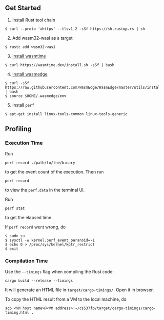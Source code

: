 ## Get Started
1. Install Rust tool chain
```
$ curl --proto '=https' --tlsv1.2 -sSf https://sh.rustup.rs | sh
```
2. Add wasm32-wasi as a target

```
$ rustc add wasm32-wasi
```

3. [Install wasmtime](https://docs.wasmtime.dev/cli-install.html)
```
$ curl https://wasmtime.dev/install.sh -sSf | bash
```

4. [Install wasmedge](https://wasmedge.org/docs/start/install)
```
$ curl -sSf https://raw.githubusercontent.com/WasmEdge/WasmEdge/master/utils/install.sh | bash
$ source $HOME/.wasmedge/env
```

5. Install `perf`
```
$ apt-get install linux-tools-common linux-tools-generic
```

## Profiling
### Execution Time
Run
```
perf record ./path/to/the/binary
```
to get the event count of the execution. Then run
```
perf record
```
to view the `perf.data` in the terminal UI.

Run
```
perf stat
```
to get the elapsed time.


If `perf record` went wrong, do

```
$ sudo su
$ sysctl -w kernel.perf_event_paranoid=-1
$ echo 0 > /proc/sys/kernel/kptr_restrict
$ exit
```

### Compilation Time
Use the `--timings` flag when compiling the Rust code:
```
cargo build --release --timings
```
It will generate an HTML file in `target/cargo-timings/`. Open it in browser.

To copy the HTML result from a VM to the local machine, do
```
scp <VM host name>@<VM address>:~/cs537fp/target/cargo-timings/cargo-timing.html .
```

